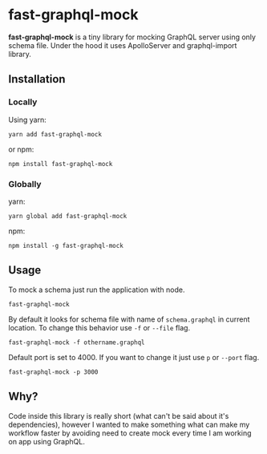 # fast-graphql-mock
**fast-graphql-mock** is a tiny library for mocking GraphQL server using only schema file.
Under the hood it uses ApolloServer and graphql-import library.

## Installation
### Locally
Using yarn:

`yarn add fast-graphql-mock`


or npm:

`npm install fast-graphql-mock`


### Globally
yarn:

`yarn global add fast-graphql-mock`


npm:

`npm install -g fast-graphql-mock`

## Usage
To mock a schema just run the application with node.
```shell
fast-graphql-mock
```

By default it looks for schema file with name of `schema.graphql` in current location.
To change this behavior use `-f` or `--file` flag.
```shell
fast-graphql-mock -f othername.graphql
```

Default port is set to 4000. If you want to change it just use `p` or `--port` flag.
```shell
fast-graphql-mock -p 3000
```

## Why?
Code inside this library is really short (what can't be said about it's dependencies),
however I wanted to make something what can make my workflow faster by avoiding need to create
mock every time I am working on app using GraphQL.